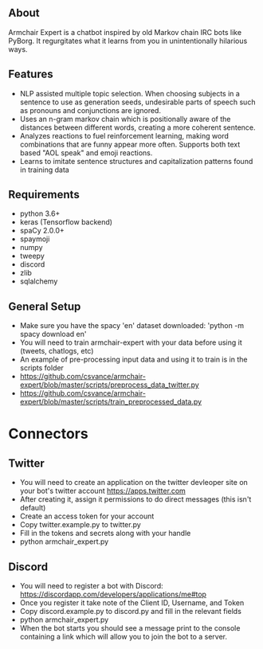 ## About
Armchair Expert is a chatbot inspired by old Markov chain IRC bots like PyBorg. It regurgitates what it learns from you in unintentionally hilarious ways. 

## Features
- NLP assisted multiple topic selection. When choosing subjects in a sentence to use as generation seeds, undesirable parts of speech such as pronouns and conjunctions are ignored.
- Uses an n-gram markov chain which is positionally aware of the distances between different words, creating a more coherent sentence.
- Analyzes reactions to fuel reinforcement learning, making word combinations that are funny appear more often. Supports both text based "AOL speak" and emoji reactions.
- Learns to imitate sentence structures and capitalization patterns found in training data

## Requirements
- python 3.6+
- keras (Tensorflow backend)
- spaCy 2.0.0+
- spaymoji
- numpy
- tweepy
- discord
- zlib
- sqlalchemy

## General Setup
- Make sure you have the spacy 'en' dataset downloaded: 'python -m spacy download en'
- You will need to train armchair-expert with your data before using it (tweets, chatlogs, etc)
- An example of pre-processing input data and using it to train is in the scripts folder
- https://github.com/csvance/armchair-expert/blob/master/scripts/preprocess_data_twitter.py
- https://github.com/csvance/armchair-expert/blob/master/scripts/train_preprocessed_data.py

# Connectors
## Twitter
- You will need to create an application on the twitter devleoper site on your bot's twitter account https://apps.twitter.com
- After creating it, assign it permissions to do direct messages (this isn't default)
- Create an access token for your account
- Copy twitter.example.py to twitter.py
- Fill in the tokens and secrets along with your handle
- python armchair_expert.py

## Discord
- You will need to register a bot with Discord: https://discordapp.com/developers/applications/me#top
- Once you register it take note of the Client ID, Username, and Token
- Copy discord.example.py to discord.py and fill in the relevant fields
- python armchair_expert.py
- When the bot starts you should see a message print to the console containing a link which will allow you to join the bot to a server.

